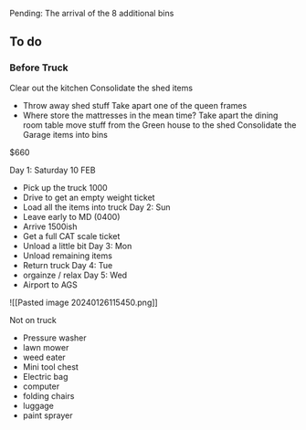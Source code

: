 
Pending: The arrival of the 8 additional bins


## To do

### Before Truck

Clear out the kitchen
Consolidate the shed items
- Throw away shed stuff
Take apart one of the queen frames
- Where store the mattresses in the mean time?
Take apart the dining room table
move stuff from the Green house to the shed
Consolidate the Garage items into bins

$660

Day 1: Saturday 10 FEB
- Pick up the truck 1000
- Drive to get an empty weight ticket
- Load all the items into truck
Day 2: Sun
- Leave early to MD (0400)
- Arrive 1500ish
- Get a full CAT scale ticket
- Unload a little bit
Day 3:  Mon
- Unload remaining items
- Return truck
Day 4: Tue
- orgainze / relax
Day 5: Wed
- Airport to AGS



![[Pasted image 20240126115450.png]]



Not on truck
- Pressure washer
- lawn mower
- weed eater
- Mini tool chest
- Electric bag
- computer
- folding chairs
- luggage
- paint sprayer